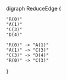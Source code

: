 digraph ReduceEdge {

    "R(0)"
    "A(1)"
    "C(3)"
    "D(4)"

    "R(0)" -> "A(1)"
    "A(1)" -> "C(3)"
    "C(3)" -> "D(4)"
    "R(0)" -> "C(3)"

}
